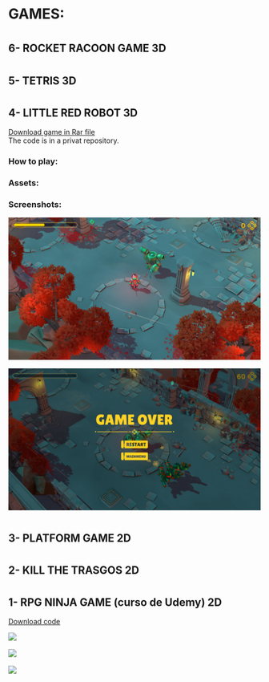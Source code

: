 # GAMES:
#  

  
## 6- ROCKET RACOON GAME 3D

#  
#  
## 5- TETRIS 3D

#  
#  
## 4- LITTLE RED ROBOT 3D
[Download game in Rar file](https://github.com/DamianPyCoder/Unity__Games__x6/tree/main/red_robot_executable)  
The code is in a privat repository.

### How to play:



### Assets:


### Screenshots:
![](https://github.com/DamianPyCoder/Unity__Games__x6/blob/main/red_robot_executable/screenshots/robot2.png)

![](https://github.com/DamianPyCoder/Unity__Games__x6/blob/main/red_robot_executable/screenshots/robot6.png)




#  
#  
## 3- PLATFORM GAME 2D


#  
#  
## 2- KILL THE TRASGOS 2D


#  
#  
## 1- RPG NINJA GAME (curso de Udemy) 2D
[Download code](https://github.com/DamianPyCoder/Unity__Games__x6/tree/main/Code_RPG)

![](https://github.com/DamianPyCoder/Unity__Game__EndlessRunner3D/blob/main/Screenshots_RPGGame/6.png)  

![](https://github.com/DamianPyCoder/Unity__Game__EndlessRunner3D/blob/main/Screenshots_RPGGame/2.png)  

![](https://github.com/DamianPyCoder/Unity__Game__EndlessRunner3D/blob/main/Screenshots_RPGGame/9.png)  

